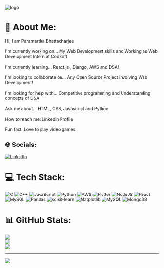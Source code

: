 ![logo](https://github.com/Paramartha16/Paramartha16/blob/main/GitHub20%banner.png)


# 💫 About Me:
Hi, I am Paramartha Bhattacharjee<br><br>I'm currently working on... My Web Development skills and Working as Web Development Intern at CodSoft<br><br>I'm currently learning... React.js , Django, AWS and DSA!<br><br>I'm looking to collaborate on... Any Open Source Project involving Web Development!<br><br>I'm looking for help with... Competitive programming and Understanding concepts of DSA<br><br>Ask me about... HTML, CSS, Javascript and Python<br><br>How to reach me: Linkedin Profile<br><br> Fun fact: Love to play video games


## 🌐 Socials:
[![LinkedIn](https://img.shields.io/badge/LinkedIn-%230077B5.svg?logo=linkedin&logoColor=white)](https://www.linkedin.com/in/paramartha-bhattacharjee-3175b5235/) 

# 💻 Tech Stack:
![C](https://img.shields.io/badge/c-%2300599C.svg?style=for-the-badge&logo=c&logoColor=white) ![C++](https://img.shields.io/badge/c++-%2300599C.svg?style=for-the-badge&logo=c%2B%2B&logoColor=white) ![JavaScript](https://img.shields.io/badge/javascript-%23323330.svg?style=for-the-badge&logo=javascript&logoColor=%23F7DF1E) ![Python](https://img.shields.io/badge/python-3670A0?style=for-the-badge&logo=python&logoColor=ffdd54) ![AWS](https://img.shields.io/badge/AWS-%23FF9900.svg?style=for-the-badge&logo=amazon-aws&logoColor=white) ![Flutter](https://img.shields.io/badge/Flutter-%2302569B.svg?style=for-the-badge&logo=Flutter&logoColor=white) ![NodeJS](https://img.shields.io/badge/node.js-6DA55F?style=for-the-badge&logo=node.js&logoColor=white) ![React](https://img.shields.io/badge/react-%2320232a.svg?style=for-the-badge&logo=react&logoColor=%2361DAFB) ![MySQL](https://img.shields.io/badge/mysql-%2300000f.svg?style=for-the-badge&logo=mysql&logoColor=white) ![Pandas](https://img.shields.io/badge/pandas-%23150458.svg?style=for-the-badge&logo=pandas&logoColor=white) ![scikit-learn](https://img.shields.io/badge/scikit--learn-%23F7931E.svg?style=for-the-badge&logo=scikit-learn&logoColor=white) ![Matplotlib](https://img.shields.io/badge/Matplotlib-%23ffffff.svg?style=for-the-badge&logo=Matplotlib&logoColor=black) ![MySQL](https://img.shields.io/badge/mysql-%2300000f.svg?style=for-the-badge&logo=mysql&logoColor=white) ![MongoDB](https://img.shields.io/badge/MongoDB-%234ea94b.svg?style=for-the-badge&logo=mongodb&logoColor=white)
# 📊 GitHub Stats:
![](https://github-readme-stats.vercel.app/api?username=Paramartha16&theme=merko&hide_border=false&include_all_commits=true&count_private=true)<br/>
![](https://github-readme-streak-stats.herokuapp.com/?user=Paramartha16&theme=merko&hide_border=false)<br/>
![](https://github-readme-stats.vercel.app/api/top-langs/?username=Paramartha16&theme=merko&hide_border=false&include_all_commits=true&count_private=true&layout=compact)

---
[![](https://visitcount.itsvg.in/api?id=Paramartha16&icon=0&color=0)](https://visitcount.itsvg.in)

<!-- Proudly created with GPRM ( https://gprm.itsvg.in ) -->
